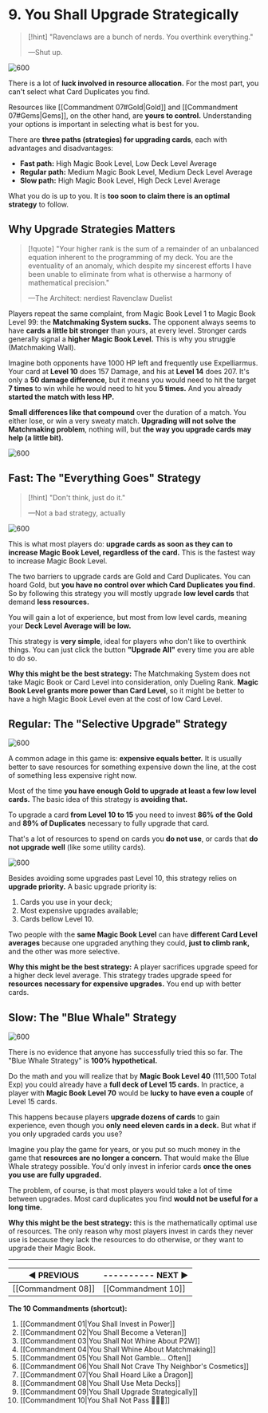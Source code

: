 # 9. You Shall Upgrade Strategically
>[!hint] "Ravenclaws are a bunch of nerds. You overthink everything."
>
>—Shut up.

![600](https://i.imgur.com/pxUxemG.png)

There is a lot of **luck involved in resource allocation.** For the most part, you can't select what Card Duplicates you find.

Resources like [[Commandment 07#Gold|Gold]] and [[Commandment 07#Gems|Gems]], on the other hand, are **yours to control.** Understanding your options is important in selecting what is best for you.

There are **three paths (strategies) for upgrading cards**, each with advantages and disadvantages:

* **Fast path:** High Magic Book Level, Low Deck Level Average
* **Regular path:** Medium Magic Book Level, Medium Deck Level Average
* **Slow path:** High Magic Book Level, High Deck Level Average

What you do is up to you. It is **too soon to claim there is an optimal strategy** to follow.

## Why Upgrade Strategies Matters
>[!quote] "Your higher rank is the sum of a remainder of an unbalanced equation inherent to the programming of my deck. You are the eventuality of an anomaly, which despite my sincerest efforts I have been unable to eliminate from what is otherwise a harmony of mathematical precision."
>
>—The Architect: nerdiest Ravenclaw Duelist

Players repeat the same complaint, from Magic Book Level 1 to Magic Book Level 99: the **Matchmaking System sucks.** The opponent always seems to have **cards a little bit stronger** than yours, at every level. Stronger cards generally signal a **higher Magic Book Level.** This is why you struggle (Matchmaking Wall).

Imagine both opponents have 1000 HP left and frequently use Expelliarmus. Your card at **Level 10** does 157 Damage, and his at **Level 14** does 207. It's only a **50 damage difference**, but it means you would need to hit the target **7 times** to win while he would need to hit you **5 times.** And you already **started the match with less HP.**

**Small differences like that compound** over the duration of a match. You either lose, or win a very sweaty match. **Upgrading will not solve the Matchmaking problem**, nothing will, but **the way you upgrade cards may help (a little bit).**

![600](https://i.imgur.com/G1bbd2x.jpg)

## Fast: The "Everything Goes" Strategy
>[!hint] "Don't think, just do it."
>
>—Not a bad strategy, actually

![600](https://i.imgur.com/6kuR9Hw.jpg)

This is what most players do: **upgrade cards as soon as they can to increase Magic Book Level, regardless of the card.** This is the fastest way to increase Magic Book Level.

The two barriers to upgrade cards are Gold and Card Duplicates. You can hoard Gold, but **you have no control over which Card Duplicates you find.** So by following this strategy you will mostly upgrade **low level cards** that demand **less resources.**

You will gain a lot of experience, but most from low level cards, meaning your **Deck Level Average will be low.**

This strategy is **very simple**, ideal for players who don't like to overthink things. You can just click the button **"Upgrade All"** every time you are able to do so.

**Why this might be the best strategy:** The Matchmaking System does not take Magic Book or Card Level into consideration, only Dueling Rank. **Magic Book Level grants more power than Card Level**, so it might be better to have a high Magic Book Level even at the cost of low Card Level. 

## Regular: The "Selective Upgrade" Strategy

![600](https://i.imgur.com/aYaQX1D.png)

A common adage in this game is: **expensive equals better.** It is usually better to save resources for something expensive down the line, at the cost of something less expensive right now.

Most of the time **you have enough Gold to upgrade at least a few low level cards.** The basic idea of this strategy is **avoiding that.**

To upgrade a card **from Level 10 to 15** you need to invest **86% of the Gold** and **89% of Duplicates** necessary to fully upgrade that card.

That's a lot of resources to spend on cards you **do not use**, or cards that **do not upgrade well** (like some utility cards).

![600](https://i.imgur.com/Fei8doK.png)

Besides avoiding some upgrades past Level 10, this strategy relies on **upgrade priority.** A basic upgrade priority is:

1. Cards you use in your deck;
2. Most expensive upgrades available;
3. Cards bellow Level 10.

Two people with the **same Magic Book Level** can have **different Card Level averages** because one upgraded anything they could, **just to climb rank,** and the other was more selective.

**Why this might be the best strategy:** A player sacrifices upgrade speed for a higher deck level average. This strategy trades upgrade speed for **resources necessary for expensive upgrades.** You end up with better cards.

## Slow: The "Blue Whale" Strategy

![600](https://i.imgur.com/wMVdx6P.png)

There is no evidence that anyone has successfully tried this so far. The "Blue Whale Strategy" is **100% hypothetical.**

Do the math and you will realize that by **Magic Book Level 40** (111,500 Total Exp) you could already have a **full deck of Level 15 cards.** In practice, a player with **Magic Book Level 70** would be **lucky to have even a couple** of Level 15 cards.

This happens because players **upgrade dozens of cards** to gain experience, even though you **only need eleven cards in a deck.** But what if you only upgraded cards you use?

Imagine you play the game for years, or you put so much money in the game that **resources are no longer a concern.** That would make the Blue Whale strategy possible. You'd only invest in inferior cards **once the ones you use are fully upgraded.**

The problem, of course, is that most players would take a lot of time between upgrades. Most card duplicates you find **would not be useful for a long time.**

**Why this might be the best strategy:** this is the mathematically optimal use of resources. The only reason why most players invest in cards they never use is because they lack the resources to do otherwise, or they want to upgrade their Magic Book.

---
| **◀ PREVIOUS**    | ---------- **NEXT ▶** |
| ------------- | ------------- |
| [[Commandment 08]] | [[Commandment 10]] |

**The 10 Commandments (shortcut):** 

1. [[Commandment 01|You Shall Invest in Power]]
2. [[Commandment 02|You Shall Become a Veteran]]
3. [[Commandment 03|You Shall Not Whine About P2W]]
4. [[Commandment 04|You Shall Whine About Matchmaking]]
5. [[Commandment 05|You Shall Not Gamble... Often]]
6. [[Commandment 06|You Shall Not Crave Thy Neighbor's Cosmetics]]
7. [[Commandment 07|You Shall Hoard Like a Dragon]]
8. [[Commandment 08|You Shall Use Meta Decks]]
9. [[Commandment 09|You Shall Upgrade Strategically]]
10. [[Commandment 10|You Shall Not Pass 🧙🏻‍♂️]]